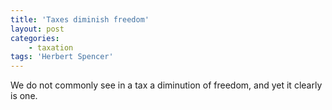 ```yaml
---
title: 'Taxes diminish freedom'
layout: post
categories:
    - taxation
tags: 'Herbert Spencer'
---
```


We do not commonly see in a tax a diminution of freedom, and yet it clearly is one.